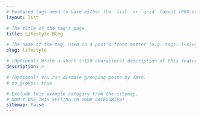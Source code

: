 ```yaml
---
# Featured tags need to have either the `list` or `grid` layout (PRO only).
layout: list

# The title of the tag's page.
title: Lifestyle Blog

# The name of the tag, used in a post's front matter (e.g. tags: [<slug>]).
slug: lifestyle

# (Optional) Write a short (~150 characters) description of this featured tag.
description: >

# (Optional) You can disable grouping posts by date.
# no_groups: true

# Exclude this example category from the sitemap.
# DON'T USE THIS SETTING IN YOUR CATEGORIES!
sitemap: false
---
```

